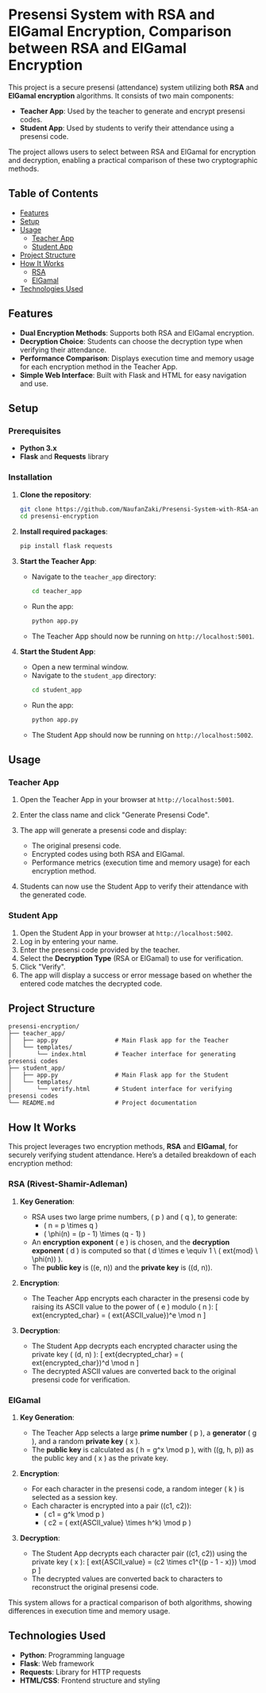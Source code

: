 
# Presensi System with RSA and ElGamal Encryption, Comparison between RSA and ElGamal Encryption

This project is a secure presensi (attendance) system utilizing both **RSA** and **ElGamal encryption** algorithms. It consists of two main components:
- **Teacher App**: Used by the teacher to generate and encrypt presensi codes.
- **Student App**: Used by students to verify their attendance using a presensi code.

The project allows users to select between RSA and ElGamal for encryption and decryption, enabling a practical comparison of these two cryptographic methods.

## Table of Contents

- [Features](#features)
- [Setup](#setup)
- [Usage](#usage)
  - [Teacher App](#teacher-app)
  - [Student App](#student-app)
- [Project Structure](#project-structure)
- [How It Works](#how-it-works)
  - [RSA](#rsa-rivest-shamir-adleman)
  - [ElGamal](#elgamal)
- [Technologies Used](#technologies-used)

## Features

- **Dual Encryption Methods**: Supports both RSA and ElGamal encryption.
- **Decryption Choice**: Students can choose the decryption type when verifying their attendance.
- **Performance Comparison**: Displays execution time and memory usage for each encryption method in the Teacher App.
- **Simple Web Interface**: Built with Flask and HTML for easy navigation and use.

## Setup

### Prerequisites

- **Python 3.x**
- **Flask** and **Requests** library

### Installation

1. **Clone the repository**:
    ```bash
    git clone https://github.com/NaufanZaki/Presensi-System-with-RSA-and-ElGamal-Encryption.git
    cd presensi-encryption
    ```

2. **Install required packages**:
    ```bash
    pip install flask requests
    ```

3. **Start the Teacher App**:
    - Navigate to the `teacher_app` directory:
      ```bash
      cd teacher_app
      ```
    - Run the app:
      ```bash
      python app.py
      ```
    - The Teacher App should now be running on `http://localhost:5001`.

4. **Start the Student App**:
    - Open a new terminal window.
    - Navigate to the `student_app` directory:
      ```bash
      cd student_app
      ```
    - Run the app:
      ```bash
      python app.py
      ```
    - The Student App should now be running on `http://localhost:5002`.

## Usage

### Teacher App

1. Open the Teacher App in your browser at `http://localhost:5001`.
2. Enter the class name and click "Generate Presensi Code".
3. The app will generate a presensi code and display:
   - The original presensi code.
   - Encrypted codes using both RSA and ElGamal.
   - Performance metrics (execution time and memory usage) for each encryption method.

4. Students can now use the Student App to verify their attendance with the generated code.

### Student App

1. Open the Student App in your browser at `http://localhost:5002`.
2. Log in by entering your name.
3. Enter the presensi code provided by the teacher.
4. Select the **Decryption Type** (RSA or ElGamal) to use for verification.
5. Click "Verify".
6. The app will display a success or error message based on whether the entered code matches the decrypted code.

## Project Structure

```
presensi-encryption/
├── teacher_app/
│   ├── app.py                # Main Flask app for the Teacher
│   └── templates/
│       └── index.html        # Teacher interface for generating presensi codes
├── student_app/
│   ├── app.py                # Main Flask app for the Student
│   └── templates/
│       └── verify.html       # Student interface for verifying presensi codes
└── README.md                 # Project documentation
```

## How It Works

This project leverages two encryption methods, **RSA** and **ElGamal**, for securely verifying student attendance. Here’s a detailed breakdown of each encryption method:

### RSA (Rivest-Shamir-Adleman)

1. **Key Generation**:
   - RSA uses two large prime numbers, \( p \) and \( q \), to generate:
     - \( n = p \times q \)
     - \( \phi(n) = (p - 1) \times (q - 1) \)
   - An **encryption exponent** \( e \) is chosen, and the **decryption exponent** \( d \) is computed so that \( d \times e \equiv 1 \ (	ext{mod} \ \phi(n)) \).
   - The **public key** is \((e, n)\) and the **private key** is \((d, n)\).

2. **Encryption**:
   - The Teacher App encrypts each character in the presensi code by raising its ASCII value to the power of \( e \) modulo \( n \):
     \[
     	ext{encrypted\_char} = (	ext{ASCII\_value})^e \mod n
     \]

3. **Decryption**:
   - The Student App decrypts each encrypted character using the private key \( (d, n) \):
     \[
     	ext{decrypted\_char} = (	ext{encrypted\_char})^d \mod n
     \]
   - The decrypted ASCII values are converted back to the original presensi code for verification.

### ElGamal

1. **Key Generation**:
   - The Teacher App selects a large **prime number** \( p \), a **generator** \( g \), and a random **private key** \( x \).
   - The **public key** is calculated as \( h = g^x \mod p \), with \((g, h, p)\) as the public key and \( x \) as the private key.

2. **Encryption**:
   - For each character in the presensi code, a random integer \( k \) is selected as a session key.
   - Each character is encrypted into a pair \((c1, c2)\):
     - \( c1 = g^k \mod p \)
     - \( c2 = (	ext{ASCII\_value} \times h^k) \mod p \)

3. **Decryption**:
   - The Student App decrypts each character pair \((c1, c2)\) using the private key \( x \):
     \[
     	ext{ASCII\_value} = (c2 \times c1^{(p - 1 - x)}) \mod p
     \]
   - The decrypted values are converted back to characters to reconstruct the original presensi code.

This system allows for a practical comparison of both algorithms, showing differences in execution time and memory usage.

## Technologies Used

- **Python**: Programming language
- **Flask**: Web framework
- **Requests**: Library for HTTP requests
- **HTML/CSS**: Frontend structure and styling
